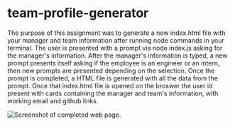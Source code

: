 # team-profile-generator

[Link]: https://github.com/n7-gil/team-profile-generator

The purpose of this assignment was to generate a new index.html file with your manager and team information after running node commands in your terminal. The user is presented with a prompt via node index.js asking for the manager's information. After the manager's information is typed, a new prompt presents itself asking if the employee is an engineer or an intern, then new prompts are presented depending on the selection. Once the prompt is completed, a HTML file is generated with all the data from the prompt. Once that index.html file is opened on the broswer the user id present with cards containing the manager and team's information, with working email and github links.

![Screenshot of completed web page.](/team-profile-generator/assets/Capture.PNG)